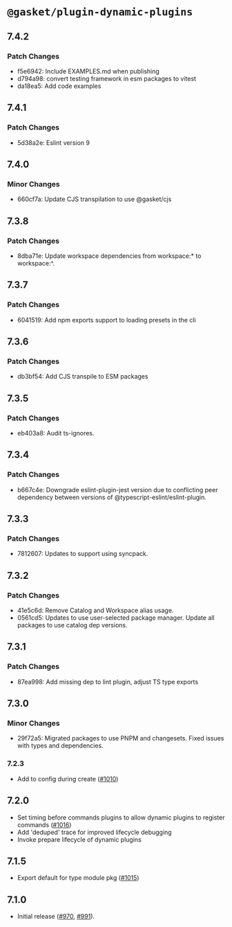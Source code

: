 # `@gasket/plugin-dynamic-plugins`

## 7.4.2

### Patch Changes

- f5e6942: Include EXAMPLES.md when publishing
- d794a98: convert testing framework in esm packages to vitest
- da18ea5: Add code examples

## 7.4.1

### Patch Changes

- 5d38a2e: Eslint version 9

## 7.4.0

### Minor Changes

- 660cf7a: Update CJS transpilation to use @gasket/cjs

## 7.3.8

### Patch Changes

- 8dba71e: Update workspace dependencies from workspace:\* to workspace:^.

## 7.3.7

### Patch Changes

- 6041519: Add npm exports support to loading presets in the cli

## 7.3.6

### Patch Changes

- db3bf54: Add CJS transpile to ESM packages

## 7.3.5

### Patch Changes

- eb403a8: Audit ts-ignores.

## 7.3.4

### Patch Changes

- b667c4e: Downgrade eslint-plugin-jest version due to conflicting peer dependency between versions of @typescript-eslint/eslint-plugin.

## 7.3.3

### Patch Changes

- 7812607: Updates to support using syncpack.

## 7.3.2

### Patch Changes

- 41e5c6d: Remove Catalog and Workspace alias usage.
- 0561cd5: Updates to use user-selected package manager. Update all packages to use catalog dep versions.

## 7.3.1

### Patch Changes

- 87ea998: Add missing dep to lint plugin, adjust TS type exports

## 7.3.0

### Minor Changes

- 29f72a5: Migrated packages to use PNPM and changesets. Fixed issues with types and dependencies.

### 7.2.3

- Add to config during create ([#1010])

## 7.2.0

- Set timing before commands plugins to allow dynamic plugins to register commands ([#1016])
- Add 'deduped' trace for improved lifecycle debugging
- Invoke prepare lifecycle of dynamic plugins

## 7.1.5

- Export default for type module pkg ([#1015])

## 7.1.0

- Initial release ([#970], [#991]).

[#970]: https://github.com/godaddy/gasket/pull/970
[#991]: https://github.com/godaddy/gasket/pull/991
[#1010]: https://github.com/godaddy/gasket/pull/1010
[#1015]: https://github.com/godaddy/gasket/pull/1015
[#1016]: https://github.com/godaddy/gasket/pull/1016
